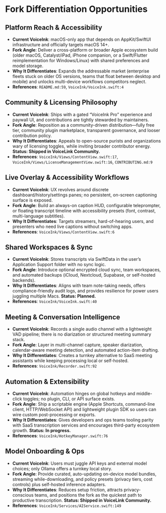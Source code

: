 # Fork Differentiation Opportunities

## Platform Reach & Accessibility
- **Current VoiceInk**: macOS-only app that depends on AppKit/SwiftUI infrastructure and officially targets macOS 14+.  
- **Fork Angle**: Deliver a cross-platform or broader Apple ecosystem build (older macOS, Catalyst/iPad, iPhone companion, or a Swift/Flutter reimplementation for Windows/Linux) with shared preferences and model storage.  
- **Why It Differentiates**: Expands the addressable market (enterprise fleets stuck on older OS versions, teams that float between desktop and mobile) and unlocks multi-device workflows competitors neglect.  
- **References**: `README.md:59`, `VoiceInk/VoiceInk.swift:4`

## Community & Licensing Philosophy
- **Current VoiceInk**: Ships with a gated “VoiceInk Pro” experience and paywall UI, and contributions are tightly stewarded by maintainers.  
- **Fork Angle**: Reposition as a community-driven distribution—fully free tier, community plugin marketplace, transparent governance, and looser contribution policy.  
- **Why It Differentiates**: Appeals to open-source purists and organizations wary of licensing toggles, while inviting broader contributor energy. **Status: Shipped in VoiceLink Community.**
- **References**: `VoiceInk/Views/ContentView.swift:17`, `VoiceInk/Views/LicenseManagementView.swift:16`, `CONTRIBUTING.md:9`

## Live Overlay & Accessibility Workflows
- **Current VoiceInk**: UX revolves around discrete dashboard/history/settings panes; no persistent, on-screen captioning surface is exposed.  
- **Fork Angle**: Build an always-on caption HUD, configurable teleprompter, or floating transcript timeline with accessibility presets (font, contrast, multi-language subtitles).  
- **Why It Differentiates**: Targets streamers, hard-of-hearing users, and presenters who need live captions without switching apps.  
- **References**: `VoiceInk/Views/ContentView.swift:6`

## Shared Workspaces & Sync
- **Current VoiceInk**: Stores transcripts via SwiftData in the user’s Application Support folder with no sync logic.  
- **Fork Angle**: Introduce optional encrypted cloud sync, team workspaces, and automated backups (iCloud, Nextcloud, Supabase, or self-hosted backends).  
- **Why It Differentiates**: Aligns with team note-taking needs, offers compliance-friendly audit logs, and provides resilience for power users juggling multiple Macs. **Status: Planned.**
- **References**: `VoiceInk/VoiceInk.swift:40`

## Meeting & Conversation Intelligence
- **Current VoiceInk**: Records a single audio channel with a lightweight VAD pipeline; there is no diarization or structured meeting summary stack.  
- **Fork Angle**: Layer in multi-channel capture, speaker diarization, calendar-aware meeting detection, and automated action-item drafting.  
- **Why It Differentiates**: Creates a turnkey alternative to SaaS meeting assistants while keeping processing local or self-hosted.  
- **References**: `VoiceInk/Recorder.swift:92`

## Automation & Extensibility
- **Current VoiceInk**: Automation hinges on global hotkeys and middle-click toggles; no plugin, CLI, or API surface exists.  
- **Fork Angle**: Ship a scriptable engine (Apple Shortcuts, command-line client, HTTP/WebSocket API) and lightweight plugin SDK so users can wire custom post-processing or exports.  
- **Why It Differentiates**: Gives developers and ops teams tooling parity with SaaS transcription services and encourages third-party ecosystem growth. **Status: In progress.**
- **References**: `VoiceInk/HotkeyManager.swift:76`

## Model Onboarding & Ops
- **Current VoiceInk**: Users must juggle API keys and external model choices; only Ollama offers a turnkey local story.  
- **Fork Angle**: Provide curated, auto-updating on-device model bundles, streaming while-downloading, and policy presets (privacy tiers, cost controls) plus self-hosted inference adapters.  
- **Why It Differentiates**: Reduces setup friction, attracts privacy-conscious teams, and positions the fork as the quickest path to productive transcription. **Status: Shipped in VoiceLink Community.**
- **References**: `VoiceInk/Services/AIService.swift:149`
